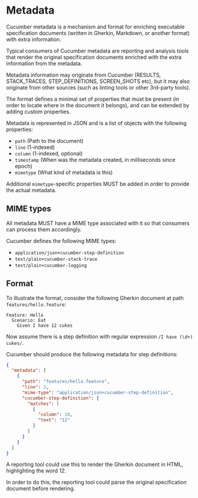 # Metadata

Cucumber metadata is a mechanism and format for enriching executable
specification documents (written in Gherkin, Markdown, or another format) 
with extra information.

Typical consumers of Cucumber metadata are reporting and analysis tools that
render the original specification documents enriched with the extra information
from the metadata.

Metadata information may originate from Cucumber (RESULTS, STACK_TRACES,
STEP_DEFINITIONS, SCREEN_SHOTS etc), but it may also originate from other
sources (such as linting tools or other 3rd-party tools).

The format defines a minimal set of properties that must be present (in order to
locate where in the document it belongs), and can be extended by adding custom
properties.

Metadata is represented in JSON and is a list of objects with the following
properties:

* `path` (Path to the document)
* `line` (1-indexed)
* `column` (1-indexed, optional)
* `timestamp` (When was the metadata created, in milliseconds since epoch)
* `mimetype` (What kind of metadata is this)

Additional `mimetype`-specific properties MUST be added in order to provide the actual
metadata.

## MIME types

All metadata MUST have a MIME type associated with it so that consumers can
process them accordingly.

Cucumber defines the following MIME types:

* `application/json+cucumber-step-definition`
* `text/plain+cucumber-stack-trace`
* `text/plain+cucumber-logging`

## Format

To illustrate the format, consider the following
Gherkin document at path `features/hello.feature`:

```gherkin
Feature: Hello
  Scenario: Eat
    Given I have 12 cukes
```

Now assume there is a step definition with regular expression `/I have (\d+) cukes/`.

Cucumber should produce the following metadata for step definitions:

```json
{
  "metadata": [
    {
      "path": "features/hello.feature",
      "line": 3,
      "mime-type": "application/json+cucumber-step-definition",
      "cucumber-step-definition": {
        "matches": [
          {
            "column": 18,
            "text": "12"
          }
        ]
      }
    }
  ]
}
```

A reporting tool could use this to render the Gherkin document in HTML,
highlighting the word *12*.

In order to do this, the reporting tool could parse the original specification
document before rendering.
